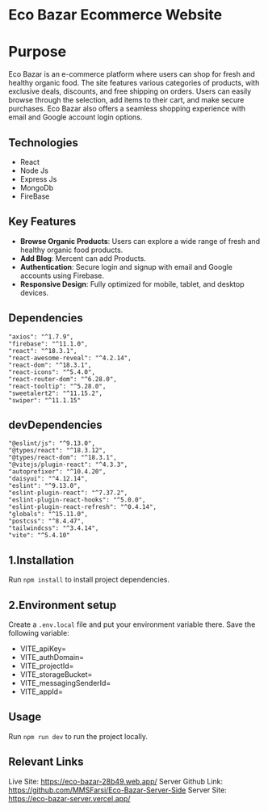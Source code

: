# Eco Bazar Ecommerce Website

# Purpose
Eco Bazar is an e-commerce platform where users can shop for fresh and healthy organic food. The site features various categories of products, with exclusive deals, discounts, and free shipping on orders. Users can easily browse through the selection, add items to their cart, and make secure purchases. Eco Bazar also offers a seamless shopping experience with email and Google account login options.



## Technologies
- React
- Node Js
- Express Js
- MongoDb
- FireBase


## Key Features

- **Browse Organic Products**: Users can explore a wide range of fresh and healthy organic food products.
- **Add Blog**: Mercent can add Products.
- **Authentication**: Secure login and signup with email and Google accounts using Firebase.
- **Responsive Design**: Fully optimized for mobile, tablet, and desktop devices.


## Dependencies
    "axios": "^1.7.9",
    "firebase": "^11.1.0",
    "react": "^18.3.1",
    "react-awesome-reveal": "^4.2.14",
    "react-dom": "^18.3.1",
    "react-icons": "^5.4.0",
    "react-router-dom": "^6.28.0",
    "react-tooltip": "^5.28.0",
    "sweetalert2": "^11.15.2",
    "swiper": "^11.1.15"
## devDependencies
    "@eslint/js": "^9.13.0",
    "@types/react": "^18.3.12",
    "@types/react-dom": "^18.3.1",
    "@vitejs/plugin-react": "^4.3.3",
    "autoprefixer": "^10.4.20",
    "daisyui": "^4.12.14",
    "eslint": "^9.13.0",
    "eslint-plugin-react": "^7.37.2",
    "eslint-plugin-react-hooks": "^5.0.0",
    "eslint-plugin-react-refresh": "^0.4.14",
    "globals": "^15.11.0",
    "postcss": "^8.4.47",
    "tailwindcss": "^3.4.14",
    "vite": "^5.4.10"

## 1.Installation

Run `npm install` to install project dependencies.

## 2.Environment setup

Create a `.env.local` file and put your environment variable there. Save the following variable:

- VITE_apiKey=
- VITE_authDomain=
- VITE_projectId=
- VITE_storageBucket=
- VITE_messagingSenderId=
- VITE_appId=


## Usage

Run `npm run dev` to run the project locally.    

## Relevant Links
Live Site: https://eco-bazar-28b49.web.app/
Server Github Link: https://github.com/MMSFarsi/Eco-Bazar-Server-Side
Server Site: https://eco-bazar-server.vercel.app/
